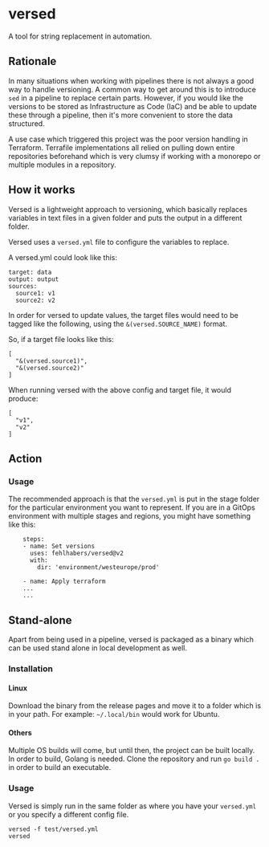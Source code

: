 # versed
A tool for string replacement in automation.

## Rationale
In many situations when working with pipelines there is not always a good way to handle versioning. A common way to get around this is to introduce `sed` in a pipeline to replace certain parts.
However, if you would like the versions to be stored as Infrastructure as Code (IaC) and be able to update these through a pipeline, then it's more convenient to store the data structured.

A use case which triggered this project was the poor version handling in Terraform. Terrafile implementations all relied on pulling down entire repositories beforehand which is very clumsy if working with a monorepo or multiple modules in a repository.

## How it works

Versed is a lightweight approach to versioning, which basically replaces variables in text files in a given folder and puts the output in a different folder.

Versed uses a `versed.yml` file to configure the variables to replace.

A versed.yml could look like this:
```
target: data
output: output
sources:
  source1: v1
  source2: v2
```

In order for versed to update values, the target files would need to be tagged like the following, using the `&(versed.SOURCE_NAME)` format. 

So, if a target file looks like this:
```
[
  "&(versed.source1)",
  "&(versed.source2)"
]
```
When running versed with the above config and target file, it would produce:
```
[
  "v1",
  "v2"
]
```

## Action

### Usage

The recommended approach is that the `versed.yml` is put in the stage folder for the particular environment you want to represent. If you are in a GitOps environment with multiple stages and regions, you might have something like this:
```
    steps:
    - name: Set versions
      uses: fehlhabers/versed@v2
      with:
        dir: 'environment/westeurope/prod'

    - name: Apply terraform
    ...
    ...
```


## Stand-alone

Apart from being used in a pipeline, versed is packaged as a binary which can be used stand alone in local development as well. 

### Installation

#### Linux
Download the binary from the release pages and move it to a folder which is in your path. For example: `~/.local/bin` would work for Ubuntu.

#### Others
Multiple OS builds will come, but until then, the project can be built locally. In order to build, Golang is needed.
Clone the repository and run `go build .` in order to build an executable.

### Usage

Versed is simply run in the same folder as where you have your `versed.yml` or you specify a different config file.
```
versed -f test/versed.yml
versed
```
